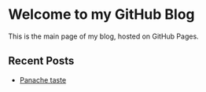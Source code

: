 # Welcome to my GitHub Blog

This is the main page of my blog, hosted on GitHub Pages.

## Recent Posts

- [Panache taste](posts/panache_taste.md)
